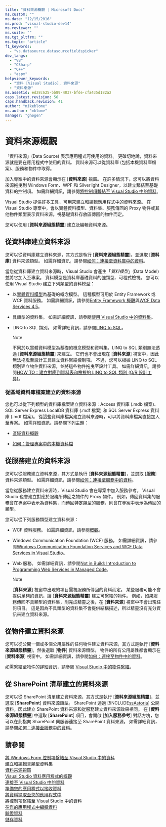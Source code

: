 ```yaml
---
title: "資料來源概觀 | Microsoft Docs"
ms.custom: ""
ms.date: "12/15/2016"
ms.prod: "visual-studio-dev14"
ms.reviewer: ""
ms.suite: ""
ms.tgt_pltfrm: ""
ms.topic: "article"
f1_keywords: 
  - "vs.datasource.datasourcefieldspicker"
dev_langs: 
  - "VB"
  - "CSharp"
  - "C++"
  - "aspx"
helpviewer_keywords: 
  - "資料 [Visual Studio], 資料來源"
  - "資料來源"
ms.assetid: ed28c625-bb89-4037-bfde-cfa435d182a2
caps.latest.revision: 56
caps.handback.revision: 41
author: "mikeblome"
ms.author: "mblome"
manager: "ghogen"
---
```

# 資料來源概觀
「資料來源」\(Data Source\) 表示應用程式可使用的資料。  更確切地說，資料來源就是要在應用程式中使用的資料。  資料來源可以從資料庫 \(包括本機資料庫檔案\)、服務和物件中取得。  
  
 加入專案中的資料來源會顯示在 \[**資料來源**\] 視窗。  在許多情況下，您可以將資料來源拖曳到 Windows Form、WPF 和 Silverlight Designer，以建立繫結至基礎資料的控制項。  如需詳細資訊，請參閱[將控制項繫結至 Visual Studio 中的資料](../data-tools/bind-controls-to-data-in-visual-studio.md)。  
  
 Visual Studio 提供許多工具，可用來建立和編輯應用程式中的資料來源。  在 Visual Studio 專案中，會以實體資料模型、資料集、服務傳回的 Proxy 物件或其他物件類型表示資料來源，視基礎資料存放區傳回的物件而定。  
  
 您可以使用 \[**資料來源組態精靈**\] 建立及編輯資料來源。  
  
## 從資料庫建立資料來源  
 您可以從資料庫建立資料來源，其方式是執行 \[**資料來源組態精靈**\]，並選取 \[**資料庫**\] 資料來源類型。  如需詳細資訊，請參閱[如何：連接至資料庫中的資料](../data-tools/how-to-connect-to-data-in-a-database.md)。  
  
 當您從資料庫建立資料來源時，Visual Studio 會產生「*資料模型*」\(Data Model\) 並將它加入至專案。  資料模型是資料庫基礎資料的強類型、可程式檢視。  您可以使用 Visual Studio 建立下列類型的資料模型：  
  
-   以[實體資料模型](../Topic/Entity%20Data%20Model.md)為基礎的概念模型。  這種模型可用於 Entity Framework 或 WCF 資料服務。  如需詳細資訊，請參閱[Entity Framework 概觀](../Topic/Entity%20Framework%20Overview.md)與[WCF Data Services 4.5](../Topic/WCF%20Data%20Services%204.5.md)。  
  
-   具類型的資料集。  如需詳細資訊，請參閱[使用 Visual Studio 中的資料集](../data-tools/dataset-tools-in-visual-studio.md)。  
  
-   LINQ to SQL 類別。  如需詳細資訊，請參閱[LINQ to SQL](../Topic/LINQ%20to%20SQL.md)。  
  
    > [!NOTE]
    >  不同於以實體資料模型為基礎的概念模型和資料集，LINQ to SQL 類別無法透過 \[**資料來源組態精靈**\] 來建立。  它們也不會出現在 \[**資料來源**\] 視窗中，因此無法拖曳至設計工具建立資料繫結控制項。  不過，您可以根據 LINQ to SQL 類別建立物件資料來源，並將這些物件拖曳至設計工具。  如需詳細資訊，請參閱[HOW TO：建立對應到資料表和檢視的 LINQ to SQL 類別 \(O\/R 設計工具\)](../Topic/How%20to:%20Create%20LINQ%20to%20SQL%20classes%20mapped%20to%20tables%20and%20views%20\(O-R%20Designer\).md)。  
  
### 從區域資料庫檔案建立的資料來源  
 您也可以從下列類型的資料庫檔案建立資料來源：Access 資料庫 \(.mdb 檔案\)、SQL Server Express LocalDB 資料庫 \(.mdf 檔案\) 和 SQL Server Express 資料庫 \(.mdf 檔案\)。  從這些資料庫檔案建立資料來源時，可以將資料庫檔案直接加入至專案。  如需詳細資訊，請參閱下列主題：  
  
-   [區域資料概觀](../data-tools/local-data-overview.md)  
  
-   [如何：管理專案中的本機資料檔](../data-tools/how-to-manage-local-data-files-in-your-project.md)  
  
## 從服務建立的資料來源  
 您可以從服務建立資料來源，其方式是執行 \[**資料來源組態精靈**\]，並選取 \[**服務**\] 資料來源類型。  如需詳細資訊，請參閱[如何：連接至服務中的資料](../data-tools/how-to-connect-to-data-in-a-service.md)。  
  
 當您從服務建立資料來源時，Visual Studio 會在專案中加入服務參考。  Visual Studio 也會建立對應於服務所傳回之物件的 Proxy 物件。  例如，傳回資料集的服務會在專案中表示為資料集，而傳回特定類型的服務，則會在專案中表示為傳回的類型。  
  
 您可以從下列服務類型建立資料來源：  
  
-   WCF 資料服務。  如需詳細資訊，請參閱[概觀](../Topic/WCF%20Data%20Services%20Overview.md)。  
  
-   Windows Communication Foundation \(WCF\) 服務。  如需詳細資訊，請參閱[Windows Communication Foundation Services and WCF Data Services in Visual Studio](../data-tools/windows-communication-foundation-services-and-wcf-data-services-in-visual-studio.md)。  
  
-   Web 服務。  如需詳細資訊，請參閱[Not in Build: Introduction to Programming Web Services in Managed Code](http://msdn.microsoft.com/zh-tw/bd8861f3-39e1-4c06-995e-677e007eb961)。  
  
    > [!NOTE]
    >  \[**資料來源**\] 視窗中出現的項目需視服務所傳回的資料而定。  某些服務可能不會提供足夠的資訊，讓 \[**資料來源組態精靈**\] 建立可繫結的物件。  例如，如果服務傳回不具類型的資料集，則完成精靈之後，在 \[**資料來源**\] 視窗中不會出現任何項目。  這是因為不具類型的資料集不會提供結構描述，所以精靈沒有充分資訊來建立資料來源。  
  
## 從物件建立資料來源  
 您可以從公開一個或多個公用屬性的任何物件建立資料來源，其方式是執行 \[**資料來源組態精靈**\]，然後選取 \[**物件**\] 資料來源類型。  物件的所有公用屬性都會顯示在 \[**資料來源**\] 視窗中。  如需詳細資訊，請參閱[如何：連接至物件中的資料](../Topic/How%20to:%20Connect%20to%20Data%20in%20Objects.md)。  
  
 如需繫結至物件的詳細資訊，請參閱 [Visual Studio 中的物件繫結](../data-tools/bind-objects-in-visual-studio.md)。  
  
## 從 SharePoint 清單建立的資料來源  
 您可以從 SharePoint 清單建立資料來源，其方式是執行 \[**資料來源組態精靈**\]，並選取 \[**SharePoint**\] 資料來源類型。  SharePoint 透過 [!INCLUDE[ssAstoria](../data-tools/includes/ssastoria_md.md)] 公開資料，因此建立 SharePoint 資料來源和從服務建立資料來源效果相同。  在 \[**資料來源組態精靈**\] 中選取 \[**SharePoint**\] 項目，會開啟 \[**加入服務參考**\] 對話方塊，您可以在此指向 SharePoint 伺服器連接至 SharePoint 資料來源。  如需詳細資訊，請參閱[如何：連接至服務中的資料](../data-tools/how-to-connect-to-data-in-a-service.md)。  
  
## 請參閱  
 [將 Windows Form 控制項繫結至 Visual Studio 中的資料](../data-tools/bind-windows-forms-controls-to-data-in-visual-studio.md)   
 [建立和編輯具類型資料集](../data-tools/creating-and-editing-typed-datasets.md)   
 [資料來源視窗](../Topic/Data%20Sources%20Window.md)   
 [Visual Studio 資料應用程式的概觀](../data-tools/overview-of-data-applications-in-visual-studio.md)   
 [連接至 Visual Studio 中的資料](../data-tools/connecting-to-data-in-visual-studio.md)   
 [準備您的應用程式以接收資料](../Topic/Preparing%20Your%20Application%20to%20Receive%20Data.md)   
 [將資料擷取至您的應用程式中](../data-tools/fetching-data-into-your-application.md)   
 [將控制項繫結至 Visual Studio 中的資料](../data-tools/bind-controls-to-data-in-visual-studio.md)   
 [在您的應用程式中編輯資料](../data-tools/editing-data-in-your-application.md)   
 [驗證資料](../Topic/Validating%20Data.md)   
 [儲存資料](../data-tools/saving-data.md)